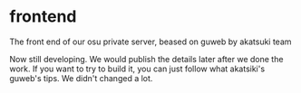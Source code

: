 # frontend
The front end of our osu private server, beased on guweb by akatsuki team

Now still developing. We would publish the details later after we done the work.
If you want to try to build it, you can just follow what akatsiki's guweb's tips. We didn't changed a lot.
